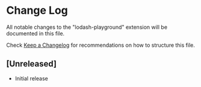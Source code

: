 # Change Log
All notable changes to the "lodash-playground" extension will be documented in this file.

Check [Keep a Changelog](http://keepachangelog.com/) for recommendations on how to structure this file.

## [Unreleased]
- Initial release